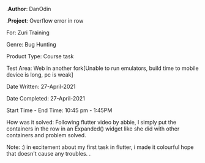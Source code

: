 .<b>Author</b>: DanOdin

.<b>Project</b>: Overflow error in row

For: Zuri Training

Genre: Bug Hunting

Product Type: Course task

Test Area: Web in another fork[Unable to run emulators, build time to mobile device is long, pc is weak]

Date Written: 27-April-2021

Date Completed: 27-April-2021

Start Time - End Time: 10:45 pm - 1:45PM

How was it solved: Following flutter video by abbie, I simply put the containers in the row in an Expanded() widget like she did with other containers and problem solved.

Note: :) in excitement about my first task in flutter, i made it colourful
hope that doesn't cause any troubles. .

